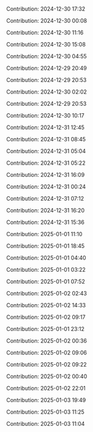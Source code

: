 Contribution: 2024-12-30 17:32

Contribution: 2024-12-30 00:08

Contribution: 2024-12-30 11:16

Contribution: 2024-12-30 15:08

Contribution: 2024-12-30 04:55

Contribution: 2024-12-29 20:49

Contribution: 2024-12-29 20:53

Contribution: 2024-12-30 02:02

Contribution: 2024-12-29 20:53

Contribution: 2024-12-30 10:17

Contribution: 2024-12-31 12:45

Contribution: 2024-12-31 08:45

Contribution: 2024-12-31 05:04

Contribution: 2024-12-31 05:22

Contribution: 2024-12-31 16:09

Contribution: 2024-12-31 00:24

Contribution: 2024-12-31 07:12

Contribution: 2024-12-31 16:20

Contribution: 2024-12-31 15:36

Contribution: 2025-01-01 11:10

Contribution: 2025-01-01 18:45

Contribution: 2025-01-01 04:40

Contribution: 2025-01-01 03:22

Contribution: 2025-01-01 07:52

Contribution: 2025-01-02 02:43

Contribution: 2025-01-02 14:33

Contribution: 2025-01-02 09:17

Contribution: 2025-01-01 23:12

Contribution: 2025-01-02 00:36

Contribution: 2025-01-02 09:06

Contribution: 2025-01-02 09:22

Contribution: 2025-01-02 00:40

Contribution: 2025-01-02 22:01

Contribution: 2025-01-03 19:49

Contribution: 2025-01-03 11:25

Contribution: 2025-01-03 11:04


